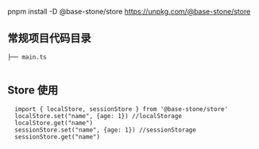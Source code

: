 pnpm install -D @base-stone/store
https://unpkg.com/@base-stone/store


## 常规项目代码目录

```
├── main.ts
    
```

## Store 使用
```
  import { localStore, sessionStore } from '@base-stone/store' 
  localStore.set("name", {age: 1}) //localStorage
  localStore.get("name")
  sessionStore.set("name", {age: 1}) //sessionStorage
  sessionStore.get("name")
```
